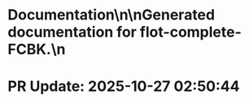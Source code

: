 # Documentation\n\nGenerated documentation for flot-complete-FCBK.\n

# PR Update: 2025-10-27 02:50:44
